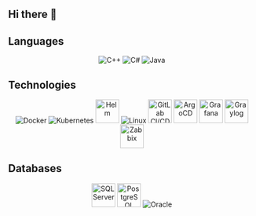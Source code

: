 ## Hi there 👋

## Languages
<p align="center">
  <img src="https://img.icons8.com/color/48/000000/c-plus-plus-logo.png" alt="C++" title="C++" />
  <img src="https://img.icons8.com/color/48/000000/c-sharp-logo.png" alt="C#" title="C#" />
  <img src="https://img.icons8.com/color/48/000000/java-coffee-cup-logo.png" alt="Java" title="Java" />
</p>

## Technologies
<p align="center">
  <img src="https://img.icons8.com/color/48/000000/docker.png" alt="Docker" title="Docker" />
  <img src="https://img.icons8.com/color/48/000000/kubernetes.png" alt="Kubernetes" title="Kubernetes" />
  <img src="https://helm.sh/img/helm.svg" alt="Helm" title="Helm" width="48" height="48" />
  <img src="https://img.icons8.com/color/48/000000/linux.png" alt="Linux" title="Linux" />
  <img src="https://about.gitlab.com/images/press/logo/png/gitlab-logo-500.png" alt="GitLab CI/CD" title="GitLab CI/CD" width="48" height="48" />
  <img src="https://argo-cd.readthedocs.io/en/stable/assets/argo.png" alt="ArgoCD" title="ArgoCD" width="48" height="48" />
  <img src="https://grafana.com/static/img/menu/grafana2.svg" alt="Grafana" title="Grafana" width="48" height="48" />
  <img src="https://uploads-ssl.webflow.com/5b24f53ad227e552a41baaaa/5c955874de1743065c176eba_graylog-logo-blk.jpg" alt="Graylog" title="Graylog" width="48" height="48" />
  <img src="https://upload.wikimedia.org/wikipedia/commons/6/6f/Zabbix_logo.svg" alt="Zabbix" title="Zabbix" width="48" height="48" />
</p>

## Databases
<p align="center">
  <img src="https://www.flaticon.com/svg/static/icons/svg/5968/5968364.svg" alt="SQL Server" title="SQL Server" width="48" height="48" />
  <img src="https://miro.medium.com/v2/resize:fit:512/0*ioDeujW3euLCfXew.png" alt="PostgreSQL" title="PostgreSQL" width="48" height="48" />
  <img src="https://img.icons8.com/color/48/000000/oracle-logo.png" alt="Oracle" title="Oracle" />
</p>
